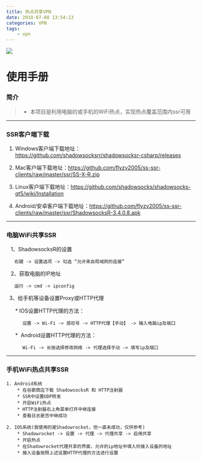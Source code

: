```yaml
---
title: 热点共享VPN
date: 2018-07-08 13:54:13
categories: VPN
tags: 
    - vpn
---
```


![](https://ws1.sinaimg.cn/large/006iOFs0gy1fvkzf5rxkrj338o0xc0vj.jpg)
# 使用手册

### 简介

>* 本项目是利用电脑的或手机的WiFi热点，实现热点覆盖范围内ssr可用

---
<!-- more -->

### SSR客户端下载

1. Windows客户端下载地址：https://github.com/shadowsocksrr/shadowsocksr-csharp/releases

2. Mac客户端下载地址：https://github.com/flyzy2005/ss-ssr-clients/raw/master/ssr/SS-X-R.zip

3. Linux客户端下载地址：https://github.com/shadowsocks/shadowsocks-qt5/wiki/Installation

4. Android/安卓客户端下载地址：https://github.com/flyzy2005/ss-ssr-clients/raw/master/ssr/ShadowsocksR-3.4.0.8.apk



---
### 电脑WiFi共享SSR

    1、ShadowsocksR的设置

       右键 -> 设置选项 -> 勾选 “允许来自局域网的连接”

    2、获取电脑的IP地址

       运行 -> cmd -> ipconfig

    3、给手机等设备设置Proxy或HTTP代理

       *  IOS设置HTTP代理的方法：
              
          设置 -> Wi-Fi -> 感叹号 -> HTTP代理【手动】 -> 输入电脑ip及端口
          
       *  Android设置HTTP代理的方法：
          
          Wi-Fi -> 长按选择修改网络 -> 代理选择手动 -> 填写ip及端口

---
### 手机WiFi热点共享SSR

	1. Android系统
		* 在谷歌商店下载 ShadowsocksR 和 HTTP注射器
		* SSR中设置UDP转发
		* 开启WiFi热点
		* HTTP注射器右上角菜单打开中继连接
		* 查看日志是否中继成功
		
	2. IOS系统(我使用的是Shadowrocket，但一直未成功，仅供参考)
		* Shadowrocket -> 设置 -> 代理 -> 代理共享 -> 启用共享
		* 开启热点
		* 在Shadowrocket代理共享的界面，允许的ip地址中填入你接入设备的地址
		* 接入设备按照上述设置HTTP代理的方法进行设置


    
    

